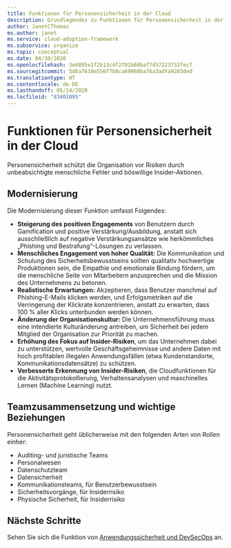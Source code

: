 ```yaml
---
title: Funktionen für Personensicherheit in der Cloud
description: Grundlegendes zu Funktionen für Personensicherheit in der Cloud.
author: JanetCThomas
ms.author: janet
ms.service: cloud-adoption-framework
ms.subservice: organize
ms.topic: conceptual
ms.date: 04/30/2020
ms.openlocfilehash: 3e6895e1f2b13c4f2791b60baf7457223732fecf
ms.sourcegitcommit: 5d6a7610e556f7b8ca69960ba76a3adfa9203ded
ms.translationtype: HT
ms.contentlocale: de-DE
ms.lasthandoff: 05/14/2020
ms.locfileid: "83401095"
---
```

# <a name="people-security-functions-in-the-cloud"></a>Funktionen für Personensicherheit in der Cloud

Personensicherheit schützt die Organisation vor Risiken durch unbeabsichtigte menschliche Fehler und böswillige Insider-Aktionen.

## <a name="modernization"></a>Modernisierung

Die Modernisierung dieser Funktion umfasst Folgendes:

- **Steigerung des positiven Engagements** von Benutzern durch Gamification und positive Verstärkung/Ausbildung, anstatt sich ausschließlich auf negative Verstärkungsansätze wie herkömmliches „Phishing und Bestrafung“-Lösungen zu verlassen.
- **Menschliches Engagement von hoher Qualität:** Die Kommunikation und Schulung des Sicherheitsbewusstseins sollten qualitativ hochwertige Produktionen sein, die Empathie und emotionale Bindung fördern, um die menschliche Seite von Mitarbeitern anzusprechen und die Mission des Unternehmens zu betonen.
- **Realistische Erwartungen:** Akzeptieren, dass Benutzer manchmal auf Phishing-E-Mails klicken werden, und Erfolgsmetriken auf die Verringerung der Klickrate konzentrieren, anstatt zu erwarten, dass 100 % aller Klicks unterbunden werden können.
- **Änderung der Organisationskultur:** Die Unternehmensführung muss eine intendierte Kulturänderung antreiben, um Sicherheit bei jedem Mitglied der Organisation zur Priorität zu machen.
- **Erhöhung des Fokus auf Insider-Risiken**, um das Unternehmen dabei zu unterstützen, wertvolle Geschäftsgeheimnisse und andere Daten mit hoch profitablen illegalen Anwendungsfällen (etwa Kundenstandorte, Kommunikationsdatensätze) zu schützen.
- **Verbesserte Erkennung von Insider-Risiken**, die Cloudfunktionen für die Aktivitätsprotokollierung, Verhaltensanalysen und maschinelles Lernen (Machine Learning) nutzt.

## <a name="team-composition-and-key-relationships"></a>Teamzusammensetzung und wichtige Beziehungen

Personensicherheit geht üblicherweise mit den folgenden Arten von Rollen einher:

- Auditing- und juristische Teams
- Personalwesen
- Datenschutzteam
- Datensicherheit
- Kommunikationsteams, für Benutzerbewusstsein
- Sicherheitsvorgänge, für Insiderrisiko
- Physische Sicherheit, für Insiderrisiko

<!-- cSpell:ignore apsec -->

## <a name="next-steps"></a>Nächste Schritte

Sehen Sie sich die Funktion von [Anwendungssicherheit und DevSecOps](./cloud-security-apsec-devsecops.md) an.
